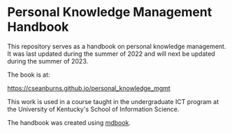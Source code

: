 # Personal Knowledge Management Handbook

This repository serves as a handbook on personal knowledge
management. It was last updated during the summer of 2022
and will next be updated during the summer of 2023.

The book is at:

https://cseanburns.github.io/personal_knowledge_mgmt

This work is used in a course taught in the undergraduate
ICT program at the University of Kentucky's School of
Information Science.

The handbook was created using
[mdbook](https://github.com/rust-lang/mdBook).

